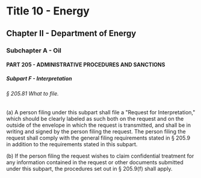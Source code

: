 
# Title 10 - Energy
## Chapter II - Department of Energy
### Subchapter A - Oil
#### PART 205 - ADMINISTRATIVE PROCEDURES AND SANCTIONS
##### Subpart F - Interpretation
###### § 205.81 What to file.

(a) A person filing under this subpart shall file a "Request for Interpretation," which should be clearly labeled as such both on the request and on the outside of the envelope in which the request is transmitted, and shall be in writing and signed by the person filing the request. The person filing the request shall comply with the general filing requirements stated in § 205.9 in addition to the requirements stated in this subpart.

(b) If the person filing the request wishes to claim confidential treatment for any information contained in the request or other documents submitted under this subpart, the procedures set out in § 205.9(f) shall apply.
